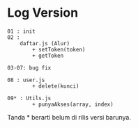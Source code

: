 # Log Version

```
01 : init
02 :
    daftar.js (Alur)
        + setToken(token)
        + getToken

03-07: bug fix        

08 : user.js
        + delete(kunci)

09* : Utils.js
        + punyaAkses(array, index)
```

Tanda * berarti belum di rilis versi barunya.